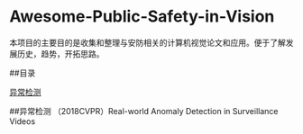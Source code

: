 # Awesome-Public-Safety-in-Vision
本项目的主要目的是收集和整理与安防相关的计算机视觉论文和应用。便于了解发展历史，趋势，开拓思路。



##目录

[异常检测](异常检测)



##异常检测
（2018CVPR）Real-world Anomaly Detection in Surveillance Videos

[paper]: https://arxiv.org/abs/1801.04264

